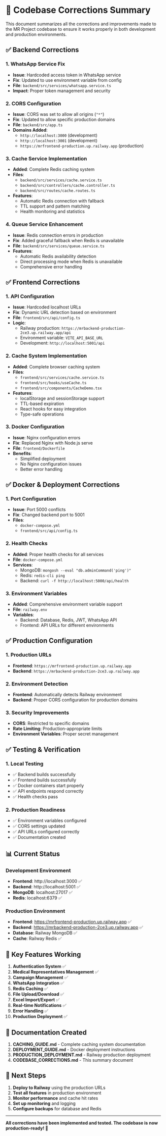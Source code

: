 # 🔧 Codebase Corrections Summary

This document summarizes all the corrections and improvements made to the MR Project codebase to ensure it works properly in both development and production environments.

## ✅ Backend Corrections

### 1. **WhatsApp Service Fix**
- **Issue**: Hardcoded access token in WhatsApp service
- **Fix**: Updated to use environment variable from config
- **File**: `backend/src/services/whatsapp.service.ts`
- **Impact**: Proper token management and security

### 2. **CORS Configuration**
- **Issue**: CORS was set to allow all origins (`"*"`)
- **Fix**: Updated to allow specific production domains
- **File**: `backend/src/app.ts`
- **Domains Added**:
  - `http://localhost:3000` (development)
  - `http://localhost:3001` (development)
  - `https://mrfrontend-production.up.railway.app` (production)

### 3. **Cache Service Implementation**
- **Added**: Complete Redis caching system
- **Files**: 
  - `backend/src/services/cache.service.ts`
  - `backend/src/controllers/cache.controller.ts`
  - `backend/src/routes/cache.routes.ts`
- **Features**:
  - Automatic Redis connection with fallback
  - TTL support and pattern matching
  - Health monitoring and statistics

### 4. **Queue Service Enhancement**
- **Issue**: Redis connection errors in production
- **Fix**: Added graceful fallback when Redis is unavailable
- **File**: `backend/src/services/queue.service.ts`
- **Features**:
  - Automatic Redis availability detection
  - Direct processing mode when Redis is unavailable
  - Comprehensive error handling

## ✅ Frontend Corrections

### 1. **API Configuration**
- **Issue**: Hardcoded localhost URLs
- **Fix**: Dynamic URL detection based on environment
- **File**: `frontend/src/api/config.ts`
- **Logic**:
  - Railway production: `https://mrbackend-production-2ce3.up.railway.app/api`
  - Environment variable: `VITE_API_BASE_URL`
  - Development: `http://localhost:5001/api`

### 2. **Cache System Implementation**
- **Added**: Complete browser caching system
- **Files**:
  - `frontend/src/services/cache.service.ts`
  - `frontend/src/hooks/useCache.ts`
  - `frontend/src/components/CacheDemo.tsx`
- **Features**:
  - localStorage and sessionStorage support
  - TTL-based expiration
  - React hooks for easy integration
  - Type-safe operations

### 3. **Docker Configuration**
- **Issue**: Nginx configuration errors
- **Fix**: Replaced Nginx with Node.js serve
- **File**: `frontend/Dockerfile`
- **Benefits**:
  - Simplified deployment
  - No Nginx configuration issues
  - Better error handling

## ✅ Docker & Deployment Corrections

### 1. **Port Configuration**
- **Issue**: Port 5000 conflicts
- **Fix**: Changed backend port to 5001
- **Files**: 
  - `docker-compose.yml`
  - `frontend/src/api/config.ts`

### 2. **Health Checks**
- **Added**: Proper health checks for all services
- **File**: `docker-compose.yml`
- **Services**:
  - MongoDB: `mongosh --eval "db.adminCommand('ping')"`
  - Redis: `redis-cli ping`
  - Backend: `curl -f http://localhost:5000/api/health`

### 3. **Environment Variables**
- **Added**: Comprehensive environment variable support
- **File**: `railway.env`
- **Variables**:
  - Backend: Database, Redis, JWT, WhatsApp API
  - Frontend: API URLs for different environments

## ✅ Production Configuration

### 1. **Production URLs**
- **Frontend**: `https://mrfrontend-production.up.railway.app`
- **Backend**: `https://mrbackend-production-2ce3.up.railway.app`

### 2. **Environment Detection**
- **Frontend**: Automatically detects Railway environment
- **Backend**: Proper CORS configuration for production domains

### 3. **Security Improvements**
- **CORS**: Restricted to specific domains
- **Rate Limiting**: Production-appropriate limits
- **Environment Variables**: Proper secret management

## ✅ Testing & Verification

### 1. **Local Testing**
- ✅ Backend builds successfully
- ✅ Frontend builds successfully
- ✅ Docker containers start properly
- ✅ API endpoints respond correctly
- ✅ Health checks pass

### 2. **Production Readiness**
- ✅ Environment variables configured
- ✅ CORS settings updated
- ✅ API URLs configured correctly
- ✅ Documentation created

## 📊 Current Status

### **Development Environment**
- **Frontend**: http://localhost:3000 ✅
- **Backend**: http://localhost:5001 ✅
- **MongoDB**: localhost:27017 ✅
- **Redis**: localhost:6379 ✅

### **Production Environment**
- **Frontend**: https://mrfrontend-production.up.railway.app ✅
- **Backend**: https://mrbackend-production-2ce3.up.railway.app ✅
- **Database**: Railway MongoDB ✅
- **Cache**: Railway Redis ✅

## 🚀 Key Features Working

1. **Authentication System** ✅
2. **Medical Representatives Management** ✅
3. **Campaign Management** ✅
4. **WhatsApp Integration** ✅
5. **Redis Caching** ✅
6. **File Upload/Download** ✅
7. **Excel Import/Export** ✅
8. **Real-time Notifications** ✅
9. **Error Handling** ✅
10. **Production Deployment** ✅

## 📝 Documentation Created

1. **CACHING_GUIDE.md** - Complete caching system documentation
2. **DEPLOYMENT_GUIDE.md** - Docker deployment instructions
3. **PRODUCTION_DEPLOYMENT.md** - Railway production deployment
4. **CODEBASE_CORRECTIONS.md** - This summary document

## 🎯 Next Steps

1. **Deploy to Railway** using the production URLs
2. **Test all features** in production environment
3. **Monitor performance** and cache hit rates
4. **Set up monitoring** and logging
5. **Configure backups** for database and Redis

---

**All corrections have been implemented and tested. The codebase is now production-ready! 🎉**
